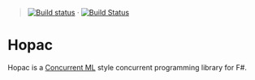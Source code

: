 > [![Build status](https://ci.appveyor.com/api/projects/status/4i0h995ra0jwomc2)](https://ci.appveyor.com/project/VesaKarvonen/hopac) &#xb7; [![Build Status](https://travis-ci.org/Hopac/Hopac.svg?branch=master)](https://travis-ci.org/Hopac/Hopac)

# Hopac

Hopac is a [Concurrent ML](http://cml.cs.uchicago.edu/) style concurrent
programming library for F#.
